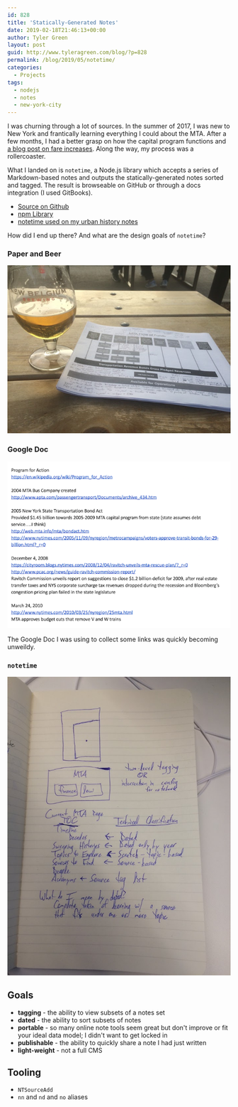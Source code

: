 ```yaml
---
id: 828
title: 'Statically-Generated Notes'
date: 2019-02-18T21:46:13+00:00
author: Tyler Green
layout: post
guid: http://www.tyleragreen.com/blog/?p=828
permalink: /blog/2019/05/notetime/
categories:
  - Projects
tags:
  - nodejs
  - notes
  - new-york-city
---
```


I was churning through a lot of sources. In the summer of 2017, I was new to New York and frantically learning everything I could about the MTA. After a few months, I had a better grasp on how the capital program functions and [a blog post on fare increases](/blog/2017/10/alls-fare-diving-into-mta-fares/). Along the way, my process was a rollercoaster.

What I landed on is `notetime`, a Node.js library which accepts a series of Markdown-based notes and outputs the statically-generated notes sorted and tagged. The result is browseable on GitHub or through a docs integration (I used GitBooks).

- [Source on Github](https://github.com/tyleragreen/notetime)
- [npm Library](https://www.npmjs.com/package/notetime)
- [notetime used on my urban history notes](https://tyleragreen.gitbooks.io/history/)

How did I end up there? And what are the design goals of `notetime`?

### Paper and Beer
<img src="/assets/img/2019-05-08/note1.jpg" />

### Google Doc
<img src="/assets/img/2019-05-08/note2.png" />

The Google Doc I was using to collect some links was quickly becoming unweildy.

### `notetime`
<img src="/assets/img/2019-05-08/note3.jpg" />

## Goals

- **tagging** - the ability to view subsets of a notes set
- **dated** - the ability to sort subsets of notes
- **portable** - so many online note tools seem great but don't improve or fit your ideal data model; I didn't want to get locked in
- **publishable** - the ability to quickly share a note I had just written
- **light-weight** - not a full CMS

## Tooling

- `NTSourceAdd`
- `nn` and `nd` and `no` aliases
